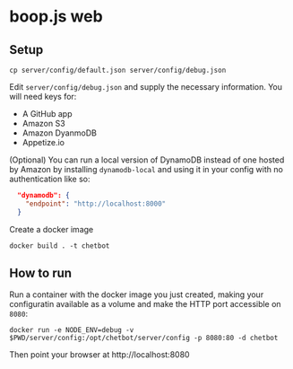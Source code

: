 # boop.js web

## Setup

```shell
cp server/config/default.json server/config/debug.json
```

Edit `server/config/debug.json` and supply the necessary information. You will need keys for:
- A GitHub app
- Amazon S3
- Amazon DyanmoDB
- Appetize.io

(Optional) You can run a local version of DynamoDB instead of one hosted by Amazon by installing `dynamodb-local` and using it in your config with no authentication like so:

```json
  "dynamodb": {
    "endpoint": "http://localhost:8000"
  }
```

Create a docker image

```shell
docker build . -t chetbot
```

## How to run

Run a container with the docker image you just created, making your configuratin available as a volume and make the HTTP port accessible on `8080`:

```shell
docker run -e NODE_ENV=debug -v $PWD/server/config:/opt/chetbot/server/config -p 8080:80 -d chetbot
```

Then point your browser at http://localhost:8080
